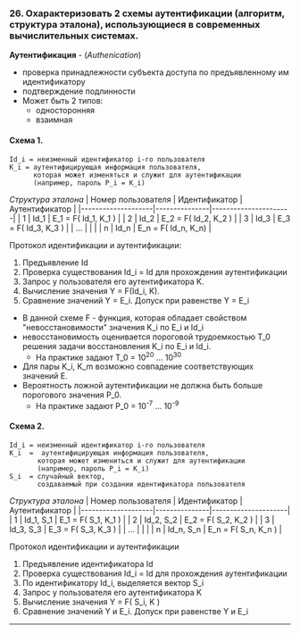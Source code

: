 ### 26. Охарактеризовать 2 схемы аутентификации (алгоритм, структура эталона), использующиеся в современных вычислительных системах.

**Аутентификация** - (*Authenication*)
* проверка принадлежности субъекта доступа по предъявленному им идентификатору
* подтверждение подлинности
* Может быть 2 типов:
  * односторонняя
  * взаимная
  
#### Схема 1.

    Id_i = неизменный идентификатор i-го пользователя
    K_i = аутентифицирующая информация пользователя, 
          которая может изменяться и служит для аутентификации
          (например, пароль P_i = K_i)
*Структура эталона*
| Номер пользователя | Идентификатор | Аутентификатор       |
|--------------------|---------------|----------------------|
| 1                  | Id_1          | E_1 = F( Id_1, K_1 ) |
| 2                  | Id_2          | E_2 = F( Id_2, K_2 ) |
| 3                  | Id_3          | E_3 = F( Id_3, K_3 ) |
| ...                |               |                      |
| n                  | Id_n          | E_n = F( Id_n, K_n)  |


Протокол идентификации и аутентификации:
1. Предъявление Id
2. Проверка существования Id_i = Id для прохождения аутентификации
3. Запрос у пользователя его аутентификатора K.
4. Вычисление значения Y = F(Id_i, K).
5. Сравнение значений Y = E_i.  Допуск при равенстве Y = E_i

* В данной схеме F - функция, которая обладает свойством "невосстановимости" значения K_i по E_i и Id_i
* невосстановимость оценивается пороговой трудоемкостью T_0 решения задачи восстановления K_i по E_i и Id_i.
  * На практике задают T_0 = 10<sup>20</sup> ... 10<sup>30</sup>
* Для пары K_i, K_m возможно совпадение соответствующих значений E.
* Вероятность ложной аутентификации не должна быть больше порогового значения P_0.
  * На практике задают P_0 = 10<sup>-7</sup> ... 10<sup>-9</sup>
  

#### Схема 2.

    Id_i = неизменный идентификатор i-го пользователя
    K_i  =  аутентифицирующая информация пользователя,
           которая может измениться и служит для аутентификации
           (например, пароль P_i = K_i)
    S_i  = случайный вектор, 
           создаваемый при создании идентификатора пользователя

*Структура эталона*
| Номер пользователя | Идентификатор | Аутентификатор      |
|--------------------|---------------|---------------------|
| 1                  | Id_1, S_1     | E_1 = F( S_1, K_1 ) |
| 2                  | Id_2, S_2     | E_2 = F( S_2, K_2 ) |
| 3                  | Id_3, S_3     | E_3 = F( S_3, K_3 ) |
| ...                |               |                     |
| n                  | Id_n, S_n     | E_n = F( S_n, K_n ) |

Протокол идентификации и аутентификации
1. Предъявление идентификатора Id
2. Проверка существования Id_i = Id для прохождения аутентификации
3. По идентификатору Id_i, выделяется вектор S_i
4. Запрос у пользователя его аутентификатора K
5. Вычисление значения Y = F( S_i, K )
6. Сравнение значений Y и E_i. Допуск при равенстве Y и E_i
   
___
